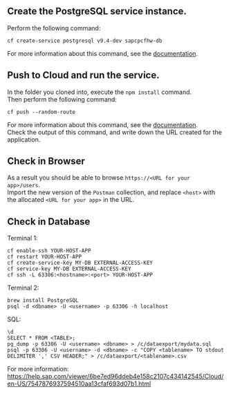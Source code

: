 ## Create the PostgreSQL service instance.
Perform the following command:
```
cf create-service postgresql v9.4-dev sapcpcfhw-db
```
For more information about this command, see the [documentation](https://docs.cloudfoundry.org/devguide/services/managing-services.html).


## Push to Cloud and run the service.
In the folder you cloned into, execute the `npm install` command.  
Then perform the following command:
```
cf push --random-route
```
For more information about this command, see the [documentation](http://docs.cloudfoundry.org/devguide/deploy-apps/deploy-app.html).  
Check the output of this command, and write down the URL created for the application.  

## Check in Browser
As a result you should be able to browse `https://<URL for your app>/users`.  
Import the new version of the `Postman` collection, and replace `<host>` with the allocated `<URL for your app>` in the URL.

## Check in Database
Terminal 1: 
```
cf enable-ssh YOUR-HOST-APP
cf restart YOUR-HOST-APP
cf create-service-key MY-DB EXTERNAL-ACCESS-KEY
cf service-key MY-DB EXTERNAL-ACCESS-KEY
cf ssh -L 63306:<hostname>:<port> YOUR-HOST-APP
```
Terminal 2:
```
brew install PostgreSQL
psql -d <dbname> -U <username> -p 63306 -h localhost
```
SQL: 
```
\d
SELECT * FROM <TABLE>;
pg_dump -p 63306 -U <username> <dbname> > /c/dataexport/mydata.sql
psql -p 63306 -U <username> -d <dbname> -c "COPY <tablename> TO stdout DELIMITER ',' CSV HEADER;" > /c/dataexport/<tablename>.csv
```
For more information: 
https://help.sap.com/viewer/6be7ed96ddeb4e158c2107c434142545/Cloud/en-US/7547876937594510aa13cfaf693d07b1.html
